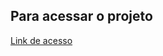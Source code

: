 <h2>Para acessar o projeto </h2>


<a href='https://dutraprojetados.netlify.app/'>Link de acesso <a>
